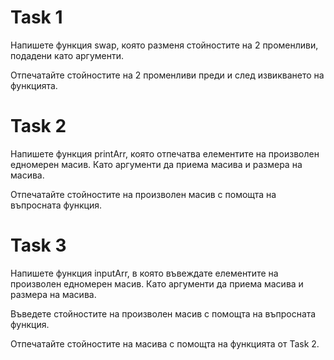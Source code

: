 # Task 1

Напишете функция swap, която разменя стойностите на 2 променливи, подадени като аргументи.

Отпечатайте стойностите на 2 променливи преди и след извикването на функцията.


# Task 2

Напишете функция printArr, която отпечатва елементите на произволен едномерен масив. Като аргументи да приема масива и размера на масива.

Отпечатайте стойностите на произволен масив с помощта на въпросната функция.


# Task 3

Напишете функция inputArr, в която въвеждате елементите на произволен едномерен масив. Като аргументи да приема масива и размера на масива.

Въведете стойностите на произволен масив с помощта на въпросната функция.

Отпечатайте стойностите на масива с помощта на функцията от Task 2.